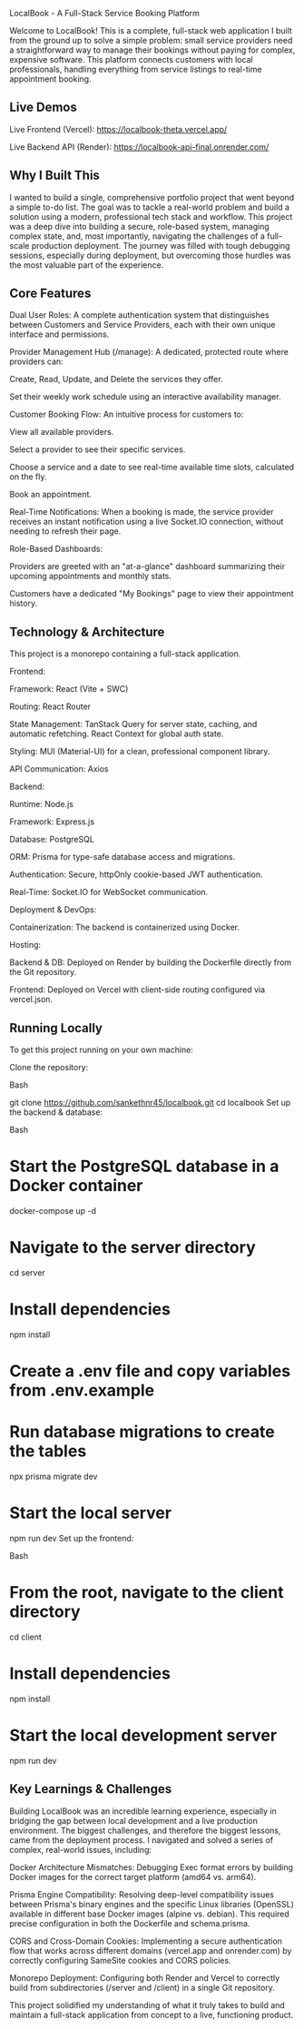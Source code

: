 LocalBook - A Full-Stack Service Booking Platform

Welcome to LocalBook! This is a complete, full-stack web application I built from the ground up to solve a simple problem: small service providers need a straightforward way to manage their bookings without paying for complex, expensive software. This platform connects customers with local professionals, handling everything from service listings to real-time appointment booking.

## Live Demos
Live Frontend (Vercel): https://localbook-theta.vercel.app/

Live Backend API (Render): https://localbook-api-final.onrender.com/

## Why I Built This
I wanted to build a single, comprehensive portfolio project that went beyond a simple to-do list. The goal was to tackle a real-world problem and build a solution using a modern, professional tech stack and workflow. This project was a deep dive into building a secure, role-based system, managing complex state, and, most importantly, navigating the challenges of a full-scale production deployment. The journey was filled with tough debugging sessions, especially during deployment, but overcoming those hurdles was the most valuable part of the experience.

##  Core Features
Dual User Roles: A complete authentication system that distinguishes between Customers and Service Providers, each with their own unique interface and permissions.

Provider Management Hub (/manage): A dedicated, protected route where providers can:

Create, Read, Update, and Delete the services they offer.

Set their weekly work schedule using an interactive availability manager.

Customer Booking Flow: An intuitive process for customers to:

View all available providers.

Select a provider to see their specific services.

Choose a service and a date to see real-time available time slots, calculated on the fly.

Book an appointment.

Real-Time Notifications: When a booking is made, the service provider receives an instant notification using a live Socket.IO connection, without needing to refresh their page.

Role-Based Dashboards:

Providers are greeted with an "at-a-glance" dashboard summarizing their upcoming appointments and monthly stats.

Customers have a dedicated "My Bookings" page to view their appointment history.

##  Technology & Architecture
This project is a monorepo containing a full-stack application.

Frontend:

Framework: React (Vite + SWC)

Routing: React Router

State Management: TanStack Query for server state, caching, and automatic refetching. React Context for global auth state.

Styling: MUI (Material-UI) for a clean, professional component library.

API Communication: Axios

Backend:

Runtime: Node.js

Framework: Express.js

Database: PostgreSQL

ORM: Prisma for type-safe database access and migrations.

Authentication: Secure, httpOnly cookie-based JWT authentication.

Real-Time: Socket.IO for WebSocket communication.

Deployment & DevOps:

Containerization: The backend is containerized using Docker.

Hosting:

Backend & DB: Deployed on Render by building the Dockerfile directly from the Git repository.

Frontend: Deployed on Vercel with client-side routing configured via vercel.json.

##  Running Locally
To get this project running on your own machine:

Clone the repository:

Bash

git clone https://github.com/sankethnr45/localbook.git
cd localbook
Set up the backend & database:

Bash

# Start the PostgreSQL database in a Docker container
docker-compose up -d

# Navigate to the server directory
cd server

# Install dependencies
npm install

# Create a .env file and copy variables from .env.example
# Run database migrations to create the tables
npx prisma migrate dev

# Start the local server
npm run dev
Set up the frontend:

Bash

# From the root, navigate to the client directory
cd client

# Install dependencies
npm install

# Start the local development server
npm run dev
##  Key Learnings & Challenges
Building LocalBook was an incredible learning experience, especially in bridging the gap between local development and a live production environment. The biggest challenges, and therefore the biggest lessons, came from the deployment process. I navigated and solved a series of complex, real-world issues, including:

Docker Architecture Mismatches: Debugging Exec format errors by building Docker images for the correct target platform (amd64 vs. arm64).

Prisma Engine Compatibility: Resolving deep-level compatibility issues between Prisma's binary engines and the specific Linux libraries (OpenSSL) available in different base Docker images (alpine vs. debian). This required precise configuration in both the Dockerfile and schema.prisma.

CORS and Cross-Domain Cookies: Implementing a secure authentication flow that works across different domains (vercel.app and onrender.com) by correctly configuring SameSite cookies and CORS policies.

Monorepo Deployment: Configuring both Render and Vercel to correctly build from subdirectories (/server and /client) in a single Git repository.

This project solidified my understanding of what it truly takes to build and maintain a full-stack application from concept to a live, functioning product.
